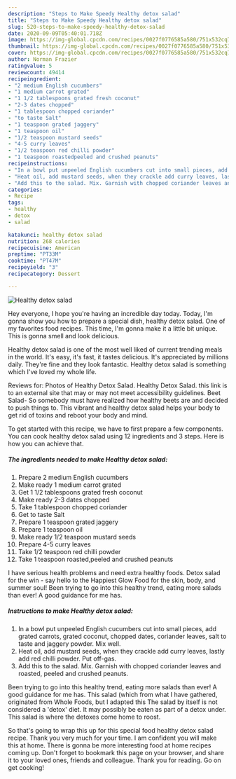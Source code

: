 ```yaml
---
description: "Steps to Make Speedy Healthy detox salad"
title: "Steps to Make Speedy Healthy detox salad"
slug: 520-steps-to-make-speedy-healthy-detox-salad
date: 2020-09-09T05:40:01.718Z
image: https://img-global.cpcdn.com/recipes/0027f0776585a580/751x532cq70/healthy-detox-salad-recipe-main-photo.jpg
thumbnail: https://img-global.cpcdn.com/recipes/0027f0776585a580/751x532cq70/healthy-detox-salad-recipe-main-photo.jpg
cover: https://img-global.cpcdn.com/recipes/0027f0776585a580/751x532cq70/healthy-detox-salad-recipe-main-photo.jpg
author: Norman Frazier
ratingvalue: 5
reviewcount: 49414
recipeingredient:
- "2 medium English cucumbers"
- "1 medium carrot grated"
- "1 1/2 tablespoons grated fresh coconut"
- "2-3 dates chopped"
- "1 tablespoon chopped coriander"
- "to taste Salt"
- "1 teaspoon grated jaggery"
- "1 teaspoon oil"
- "1/2 teaspoon mustard seeds"
- "4-5 curry leaves"
- "1/2 teaspoon red chilli powder"
- "1 teaspoon roastedpeeled and crushed peanuts"
recipeinstructions:
- "In a bowl put unpeeled English cucumbers cut into small pieces, add grated carrots, grated coconut, chopped dates, coriander leaves, salt to taste and jaggery powder. Mix well."
- "Heat oil, add mustard seeds, when they crackle add curry leaves, lastly add red chilli powder. Put off-gas."
- "Add this to the salad. Mix. Garnish with chopped coriander leaves and roasted, peeled and crushed peanuts."
categories:
- Recipe
tags:
- healthy
- detox
- salad

katakunci: healthy detox salad 
nutrition: 268 calories
recipecuisine: American
preptime: "PT33M"
cooktime: "PT47M"
recipeyield: "3"
recipecategory: Dessert

---
```



![Healthy detox salad](https://img-global.cpcdn.com/recipes/0027f0776585a580/751x532cq70/healthy-detox-salad-recipe-main-photo.jpg)

Hey everyone, I hope you're having an incredible day today. Today, I'm gonna show you how to prepare a special dish, healthy detox salad. One of my favorites food recipes. This time, I'm gonna make it a little bit unique. This is gonna smell and look delicious.

Healthy detox salad is one of the most well liked of current trending meals in the world. It's easy, it's fast, it tastes delicious. It's appreciated by millions daily. They're fine and they look fantastic. Healthy detox salad is something which I've loved my whole life.

Reviews for: Photos of Healthy Detox Salad. Healthy Detox Salad. this link is to an external site that may or may not meet accessibility guidelines. Beet Salad- So somebody must have realized how healthy beets are and decided to push things to. This vibrant and healthy detox salad helps your body to get rid of toxins and reboot your body and mind.


To get started with this recipe, we have to first prepare a few components. You can cook healthy detox salad using 12 ingredients and 3 steps. Here is how you can achieve that.

<!--inarticleads1-->

##### The ingredients needed to make Healthy detox salad:

1. Prepare 2 medium English cucumbers
1. Make ready 1 medium carrot grated
1. Get 1 1/2 tablespoons grated fresh coconut
1. Make ready 2-3 dates chopped
1. Take 1 tablespoon chopped coriander
1. Get to taste Salt
1. Prepare 1 teaspoon grated jaggery
1. Prepare 1 teaspoon oil
1. Make ready 1/2 teaspoon mustard seeds
1. Prepare 4-5 curry leaves
1. Take 1/2 teaspoon red chilli powder
1. Take 1 teaspoon roasted,peeled and crushed peanuts


I have serious health problems and need extra healthy foods. Detox salad for the win - say hello to the Happiest Glow Food for the skin, body, and summer soul! Been trying to go into this healthy trend, eating more salads than ever! A good guidance for me has. 

<!--inarticleads2-->

##### Instructions to make Healthy detox salad:

1. In a bowl put unpeeled English cucumbers cut into small pieces, add grated carrots, grated coconut, chopped dates, coriander leaves, salt to taste and jaggery powder. Mix well.
1. Heat oil, add mustard seeds, when they crackle add curry leaves, lastly add red chilli powder. Put off-gas.
1. Add this to the salad. Mix. Garnish with chopped coriander leaves and roasted, peeled and crushed peanuts.


Been trying to go into this healthy trend, eating more salads than ever! A good guidance for me has. This salad (which from what I have gathered, originated from Whole Foods, but I adapted this The salad by itself is not considered a &#39;detox&#39; diet. It may possibly be eaten as part of a detox under. This salad is where the detoxes come home to roost. 

So that's going to wrap this up for this special food healthy detox salad recipe. Thank you very much for your time. I am confident you will make this at home. There is gonna be more interesting food at home recipes coming up. Don't forget to bookmark this page on your browser, and share it to your loved ones, friends and colleague. Thank you for reading. Go on get cooking!
